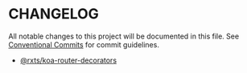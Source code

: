# CHANGELOG

All notable changes to this project will be documented in this file.
See [Conventional Commits](https://conventionalcommits.org) for commit guidelines.

- [@rxts/koa-router-decorators](./packages/router-decorators/CHANGELOG.md)
